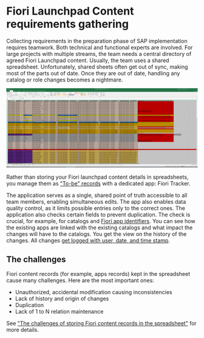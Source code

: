 # Fiori Launchpad Content requirements gathering

Collecting requirements in the preparation phase of SAP implementation requires teamwork. Both technical and functional experts are involved. For large projects with multiple streams, the team needs a central directory of agreed Fiori Launchpad content. Usually, the team uses a shared spreadsheet. Unfortunately, shared sheets often get out of sync, making most of the parts out of date. Once they are out of date, handling any catalog or role changes becomes a nightmare.

[![](res/sheets.png)](res/sheets.png)

 Rather than storing your Fiori launchpad content details in spreadsheets, you manage them as ["To-be" records](../../to-be.md) with a dedicated app: Fiori Tracker. 
 
 
 The application serves as a single, shared point of truth accessible to all team members, enabling simultaneous edits. The app also enables data quality control, as it limits possible entries only to the correct ones. The application also checks certain fields to prevent duplication. The check is crucial, for example, for catalogs and [Fiori app identifiers](app-identification.md). You can see how the existing apps are linked with the existing catalogs and what impact the changes will have to the catalogs. You get the view on the history of the changes. All changes [get logged with user, date, and time stamp](../../hi/FPS01/main.md).
 
## The challenges

Fiori content records (for example, apps records) kept in the spreadsheet cause many challenges. Here are the most important ones:

- Unauthorized, accidental modification causing inconsistencies
- Lack of history and origin of changes
- Duplication
- Lack of 1 to N relation maintenance

See ["The challenges of storing Fiori content records in the spreadsheet"](spreadsheet-challenges.md) for more details.




